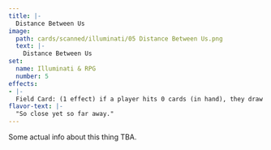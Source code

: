 ```yaml
---
title: |-
  Distance Between Us
image: 
  path: cards/scanned/illuminati/05 Distance Between Us.png
  text: |-
    Distance Between Us
set:
  name: Illuminati & RPG
  number: 5
effects: 
- |-
  Field Card: (1 effect) if a player hits 0 cards (in hand), they draw until they have the same number as there opponent, then discard this card.
flavor-text: |-
  "So close yet so far away."
---
```

Some actual info about this thing TBA.
